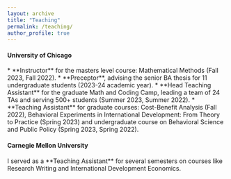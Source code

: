 ```yaml
---
layout: archive
title: "Teaching"
permalink: /teaching/
author_profile: true
---
```



<h4>University of Chicago</h4>
* **Instructor** for the masters level course: Mathematical Methods (Fall 2023, Fall 2022).
* **Preceptor**, advising the senior BA thesis for 11 undergraduate students (2023-24 academic year).
* **Head Teaching Assistant** for the graduate Math and Coding Camp, leading a team of 24 TAs and serving 500+ students (Summer 2023, Summer 2022).
* **Teaching Assistant** for graduate courses: Cost-Benefit Analysis (Fall 2022), Behavioral Experiments in International Development: From Theory to Practice (Spring 2023) and undergraduate course on Behavioral Science and Public Policy (Spring 2023, Spring 2022).

<h4>Carnegie Mellon University</h4>
I served as a **Teaching Assistant** for several semesters on courses like Research Writing and International Development Economics.
